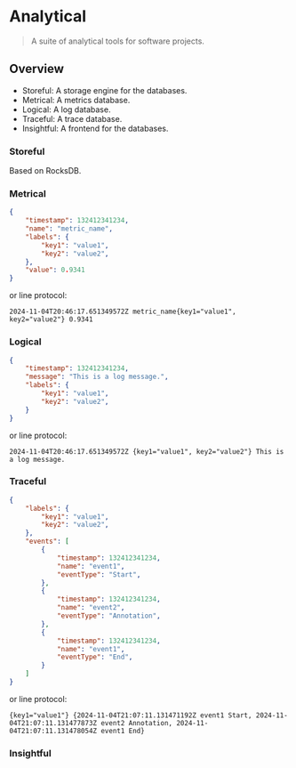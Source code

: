 # Analytical

> A suite of analytical tools for software projects.

## Overview

- Storeful: A storage engine for the databases.
- Metrical: A metrics database.
- Logical: A log database.
- Traceful: A trace database.
- Insightful: A frontend for the databases.

### Storeful

Based on RocksDB.

### Metrical

```json
{
    "timestamp": 132412341234,
    "name": "metric_name",
    "labels": {
        "key1": "value1",
        "key2": "value2",
    },
    "value": 0.9341
}
```

or line protocol:

`2024-11-04T20:46:17.651349572Z metric_name{key1="value1", key2="value2"} 0.9341`

### Logical

```json
{
    "timestamp": 132412341234,
    "message": "This is a log message.",
    "labels": {
        "key1": "value1",
        "key2": "value2",
    }
}
```

or line protocol:

`2024-11-04T20:46:17.651349572Z {key1="value1", key2="value2"} This is a log message.`

### Traceful

```json
{
    "labels": {
        "key1": "value1",
        "key2": "value2",
    },
    "events": [
        {
            "timestamp": 132412341234,
            "name": "event1",
            "eventType": "Start",
        },
        {
            "timestamp": 132412341234,
            "name": "event2",
            "eventType": "Annotation",
        },
        {
            "timestamp": 132412341234,
            "name": "event1",
            "eventType": "End",
        }
    ]
}
```

or line protocol:

`{key1="value1"} {2024-11-04T21:07:11.131471192Z event1 Start, 2024-11-04T21:07:11.131477873Z event2 Annotation, 2024-11-04T21:07:11.131478054Z event1 End}`


### Insightful
